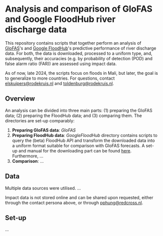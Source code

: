 # Analysis and comparison of GloFAS and Google FloodHub river discharge data

This repository contains scripts that together perform an analysis of [GloFAS](https://global-flood.emergency.copernicus.eu/)'s and [Google FloodHub](https://sites.research.google/floods/l/0/0/3)'s predictive performance of river discharge data. For both, the data is downloaded, processed to a uniform type, and, subsequently, their accuracies (e.g. by probability of detection (POD) and false alarm ratio (FAR)) are assessed using impact data.

As of now, late 2024, the scripts focus on floods in Mali, but later, the goal is to generalize to more countries. For questions, contact [elskuipers@rodekruis.nl](mailto:elskuipers@rodekruis.nl) and [toldenburg@rodekruis.nl](mailto:toldenburg@rodekruis.nl).

## Overview

An analysis can be divided into three main parts: (1) preparing the GloFAS data; (2) preparing the FloodHub data; and (3) comparing them. The directories are set-up comparably:
1. **Preparing GloFAS data**: *GloFAS* 
2. **Preparing FloodHub data**: *GoogleFloodHub* directory contains scripts to query the (beta) FloodHub API and transform the downloaded data into a uniform format suitable for comparison with GloFAS forecasts. A set-up and manual for the downloading part can be found [here](https://github.com/valentijn7/GoogleFloodHub-data-extractor.git). Furthermore, ...
3. **Comparison**: ...

## Data

Multiple data sources were utilised. ...

Impact data is not stored online and can be shared upon requested, either through the contact persona above, or through [pphung@redcross.nl](mailto:pphung@redcross.nl).

## Set-up

...

